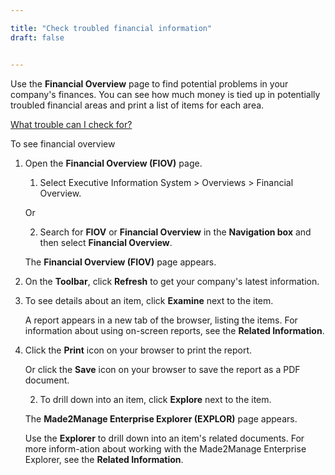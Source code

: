 ```yaml
---

title: "Check troubled financial information"
draft: false


---
```


Use the **Financial Overview** page to find potential problems in your company's finances. You can see how much money is tied up in potentially troubled financial areas and print a list of items for each area.

[What trouble can I check for?]()

To see financial overview

1.  Open the **Financial Overview (FIOV)** page.

    1.  Select Executive Information System \> Overviews \> Financial Overview.

    Or

    2.  Search for **FIOV** or **Financial Overview** in the **Navigation box** and then select **Financial Overview**.

      The  **Financial Overview (FIOV)** page appears.

2.  On the **Toolbar**, click **Refresh** to get your company's latest information.

3.  To see details about an item, click **Examine** next to the item.

    A report appears in a new tab of the browser, listing the items. For information about using on-screen reports, see the **Related Information**.

4.  Click the **Print** icon on your browser to print the report.

    Or click the **Save** icon on your browser to save the report as a PDF document.


    2.  To drill down into an item, click **Explore** next to the item.

    The **Made2Manage Enterprise Explorer (EXPLOR)** page appears.

    Use the **Explorer** to drill down into an item's related documents. For more inform-ation about working with the Made2Manage Enterprise Explorer, see the **Related Information**.